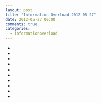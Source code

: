 ```yaml
---
layout: post
title: "Information Overload 2012-05-27"
date: 2012-05-27 00:00
comments: true
categories: 
  - informationoverload
---
```

* []()<br>
* []()<br>
* []()<br>
* []()<br>
* []()<br>
* []()<br>
* []()<br>
* []()<br>
* []()<br>
* []()<br>
